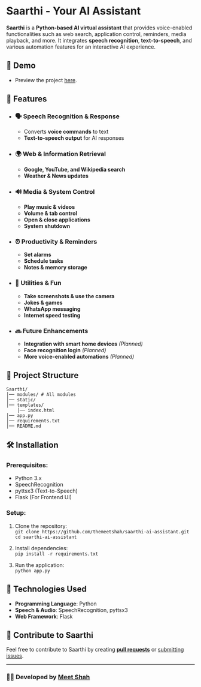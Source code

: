 # Saarthi - Your AI Assistant  

**Saarthi** is a **Python-based AI virtual assistant** that provides voice-enabled functionalities such as web search, application control, reminders, media playback, and more. It integrates **speech recognition**, **text-to-speech**, and various automation features for an interactive AI experience.  

## 🎥 Demo  
- Preview the project [here](https://www.linkedin.com/posts/themeetshahh_python-ai-voiceassistant-activity-7306307143207448577-YtpE).  

## 🚀 Features  

- ### 🗣️ Speech Recognition & Response  
  - Converts **voice commands** to text  
  - **Text-to-speech output** for AI responses  

- ### 🌍 Web & Information Retrieval  
  - **Google, YouTube, and Wikipedia search**  
  - **Weather & News updates**  

- ### 🔊 Media & System Control  
  - **Play music & videos**  
  - **Volume & tab control**  
  - **Open & close applications**  
  - **System shutdown**  

- ### ⏰ Productivity & Reminders  
  - **Set alarms**  
  - **Schedule tasks**  
  - **Notes & memory storage**

- ### 📸 Utilities & Fun  
  - **Take screenshots & use the camera**  
  - **Jokes & games**  
  - **WhatsApp messaging**  
  - **Internet speed testing**  

- ### 🔜 Future Enhancements  
  - **Integration with smart home devices** *(Planned)*  
  - **Face recognition login** *(Planned)*  
  - **More voice-enabled automations** *(Planned)*  

## 📁 Project Structure  

```
Saarthi/
│── modules/ # All modules
│── static/
│── templates/   
    │── index.html  
│── app.py
│── requirements.txt
│── README.md
```


## 🛠️ Installation  

### Prerequisites:
- Python 3.x
- SpeechRecognition
- pyttsx3 (Text-to-Speech)
- Flask (For Frontend UI) 

### Setup:  

1. Clone the repository:  
   ```git clone https://github.com/themeetshah/saarthi-ai-assistant.git```  
   ```cd saarthi-ai-assistant```  

2. Install dependencies:  
    ```pip install -r requirements.txt```  

3. Run the application:  
    ```python app.py```  

## 📌 Technologies Used  

- **Programming Language**: Python  
- **Speech & Audio**: SpeechRecognition, pyttsx3  
- **Web Framework**: Flask

## 🤝 Contribute to Saarthi  

Feel free to contribute to Saarthi by creating [**pull requests**](https://github.com/themeetshah/saarthi-ai-assistant/pulls) or [submitting issues](https://github.com/themeetshah/saarthi-ai-assistant/issues).  

---  

### 👨‍💻 Developed by [**Meet Shah**](https://github.com/themeetshah)  
